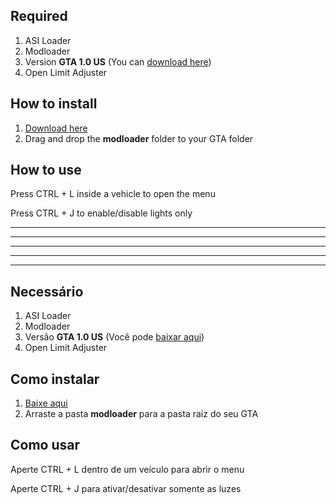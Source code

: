 ## Required
1. ASI Loader
2. Modloader
3. Version **GTA 1.0 US** (You can [download here](http://miscellaneous-c.blogspot.com/2016/04/crack-gta-sa-v10-us-hoodlum-no-cd-fixed.html))
4. Open Limit Adjuster

## How to install
1. [Download here](https://github.com/Danilo1301/vehicle-siren-lights-v2/releases/download/v1.0.0/Vehicle.Siren.Lights.v1.0.1.zip)
2. Drag and drop the **modloader** folder to your GTA folder

## How to use
Press CTRL + L inside a vehicle to open the menu

Press CTRL + J to enable/disable lights only

----------------------------------------------------------------------
----------------------------------------------------------------------
----------------------------------------------------------------------
----------------------------------------------------------------------
----------------------------------------------------------------------


## Necessário
1. ASI Loader
2. Modloader
3. Versão **GTA 1.0 US** (Você pode [baixar aqui](http://miscellaneous-c.blogspot.com/2016/04/crack-gta-sa-v10-us-hoodlum-no-cd-fixed.html))
4. Open Limit Adjuster

## Como instalar
1. [Baixe aqui](https://github.com/Danilo1301/vehicle-siren-lights-v2/releases/download/v1.0.0/Vehicle.Siren.Lights.v1.0.1.zip)
2. Arraste a pasta **modloader** para a pasta raíz do seu GTA

## Como usar
Aperte CTRL + L dentro de um veículo para abrir o menu

Aperte CTRL + J para ativar/desativar somente as luzes
